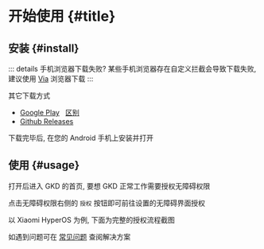 # 开始使用 {#title}

## 安装 {#install}

<ClientOnly> <AppInnerDownloadTip/> </ClientOnly>

<ApkTable />

::: details 手机浏览器下载失败?
某些手机浏览器存在自定义拦截会导致下载失败, 建议使用 [Via](https://viayoo.com) 浏览器下载
:::

其它下载方式

- [Google Play](https://play.google.com/store/apps/details?id=li.songe.gkd) &nbsp; [区别](./faq.md#play-diff)
- [Github Releases](https://github.com/gkd-kit/gkd/releases)

下载完毕后, 在您的 Android 手机上安装并打开

## 使用 {#usage}

打开后进入 GKD 的首页, 要想 GKD 正常工作需要授权无障碍权限

点击无障碍权限右侧的 `授权` 按钮即可前往设置的无障碍界面授权

以 Xiaomi HyperOS 为例, 下面为完整的授权流程截图

<ImageTable :images="[['0001.png','0002.png','0003.png','0004.png'], ['0005.png','0006.png','0007.png','0008.png']]" />

如遇到问题可在 [常见问题](/guide/faq) 查阅解决方案
